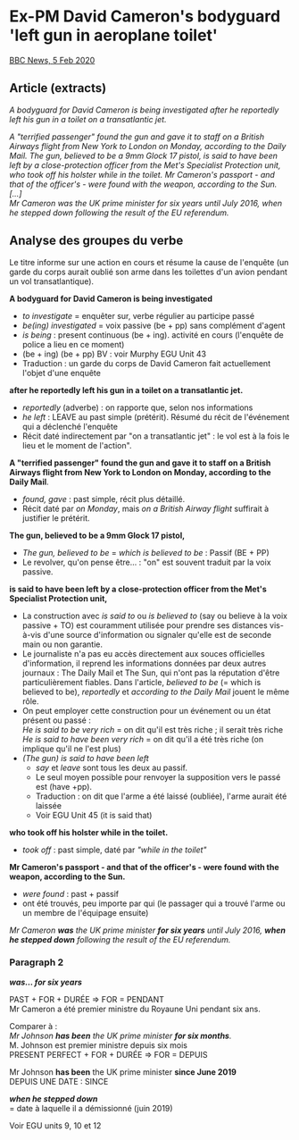 # Ex-PM David Cameron's bodyguard 'left gun in aeroplane toilet'

[BBC News, 5 Feb 2020](https://www.bbc.com/news/uk-51383104)

## Article (extracts)

*A bodyguard for David Cameron is being investigated after he reportedly left his gun in a toilet on a transatlantic jet.*

*A "terrified passenger" found the gun and gave it to staff on a British Airways flight from New York to London on Monday, according to the Daily Mail. The gun, believed to be a 9mm Glock 17 pistol, is said to have been left by a close-protection officer from the Met's Specialist Protection unit, who took off his holster while in the toilet. Mr Cameron's passport - and that of the officer's - were found with the weapon, according to the Sun.  
[…]   
Mr Cameron was the UK prime minister for six years until July 2016, when he stepped down following the result of the EU referendum.*

## Analyse des groupes du verbe

Le titre informe sur une action en cours  et résume la cause de l'enquête (un garde du corps aurait oublié son arme dans les toilettes d'un avion pendant un vol transatlantique).

**A bodyguard for David Cameron is being investigated**

* *to investigate* =  enquêter sur, verbe régulier au participe passé
* *be(ing) investigated* =  voix passive (be + pp) sans complément d'agent 
* *is being* : present continuous (be + ing). activité en cours (l'enquête de police a lieu en ce moment)
* (be + ing) (be + pp) BV : voir Murphy EGU Unit 43
* Traduction : un garde du corps de David Cameron fait actuellement l'objet d'une enquête

**after he reportedly left his gun in a toilet on a transatlantic jet.**

* *reportedly* (adverbe) : on rapporte que, selon nos informations
* *he left* : LEAVE au past simple (prétérit). Résumé du récit de l'événement qui a déclenché l'enquête 
* Récit daté indirectement par "on a transatlantic jet" : le vol est à la fois le lieu et le moment de l'action".

**A "terrified passenger" found the gun and gave it to staff on a British Airways flight from New York to London on Monday, according to the Daily Mail**.

* *found, gave*  : past simple, récit plus détaillé.
* Récit daté par *on Monday*, mais *on a British Airway flight* suffirait à justifier le prétérit.

**The gun, believed to be a 9mm Glock 17 pistol,**

* *The gun, believed to be* = *which is believed to be* : Passif (BE + PP)
* Le revolver, qu'on pense être… : "on" est souvent traduit par la voix passive.

**is said to have been left by a close-protection officer from the Met's Specialist Protection unit,**

* La construction avec *is said to* ou *is believed to* (say ou believe à la voix passive + TO) est couramment utilisée pour prendre ses distances vis-à-vis d'une source d'information ou signaler qu'elle est de seconde main ou non garantie.
* Le journaliste n'a pas eu accès directement aux souces officielles d'information, il reprend les informations données par deux autres journaux : The Daily Mail et The Sun, qui n'ont pas la réputation d'être particulièrement fiables.  Dans l'article, *believed to be*  (= which is believed to be), *reportedly* et *according to the Daily Mail* jouent le même rôle. 
* On peut employer cette construction pour un événement ou un état présent ou passé :  
  *He is said to be very rich* = on dit qu'il est très riche ; il serait très riche  
  *He is said to have been very rich* = on dit qu'il a été très riche (on implique qu'il ne l'est plus)  
* *(The gun) is said to have been left*
  * *say* et *leave* sont tous les deux au passif.
  * Le seul moyen possible pour renvoyer la supposition vers le passé est (have +pp).
  * Traduction : on dit que l'arme a été laissé (oubliée), l'arme aurait été laissée
  * Voir EGU Unit 45 (it is said that)

**who took off his holster while in the toilet.**

* *took off* : past simple, daté par *"while in the toilet"*

**Mr Cameron's passport - and that of the officer's - were found with the weapon, according to the Sun.**

* *were found* : past + passif
* ont été trouvés, peu importe par qui (le passager qui a trouvé l'arme ou un membre de l'équipage ensuite)

*Mr Cameron **was** the UK prime minister **for six years** until July 2016, **when he stepped down** following the result of the EU referendum.*

### Paragraph 2

***was… for six years***

PAST + FOR + DURÉE => FOR = PENDANT  
Mr Cameron a été premier ministre du Royaune Uni pendant six ans.

Comparer à :  
*Mr Johnson **has been** the UK prime minister **for six months**.*  
M. Johnson est premier ministre depuis six mois  
PRESENT PERFECT + FOR + DURÉE => FOR = DEPUIS

Mr Johnson **has been** the UK prime minister **since June 2019**  
DEPUIS UNE DATE : SINCE

***when he stepped down***   
= date à laquelle il a démissionné (juin 2019)

Voir EGU units 9, 10 et 12